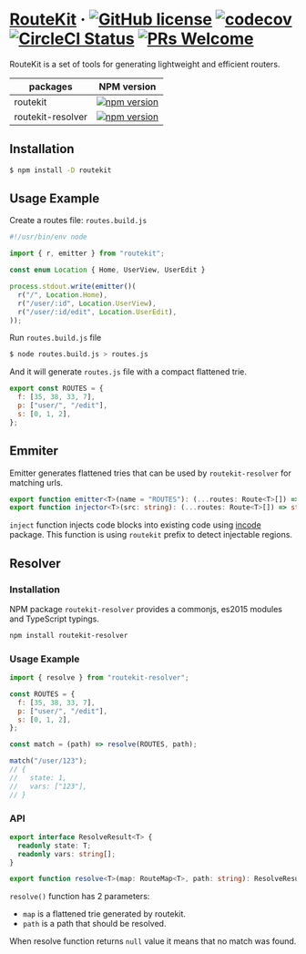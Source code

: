 # [RouteKit](https://github.com/localvoid/routekit) &middot; [![GitHub license](https://img.shields.io/badge/license-MIT-blue.svg)](https://github.com/localvoid/routekit/blob/master/LICENSE) [![codecov](https://codecov.io/gh/localvoid/routekit/branch/master/graph/badge.svg)](https://codecov.io/gh/localvoid/routekit) [![CircleCI Status](https://circleci.com/gh/localvoid/routekit.svg?style=shield&circle-token=:circle-token)](https://circleci.com/gh/localvoid/routekit) [![PRs Welcome](https://img.shields.io/badge/PRs-welcome-brightgreen.svg)](https://github.com/localvoid/routekit)

RouteKit is a set of tools for generating lightweight and efficient routers.

|packages         |NPM version                                                                                                          |
|-----------------|---------------------------------------------------------------------------------------------------------------------|
|routekit         |[![npm version](https://img.shields.io/npm/v/routekit.svg)](https://www.npmjs.com/package/routekit)                  |
|routekit-resolver|[![npm version](https://img.shields.io/npm/v/routekit-resolver.svg)](https://www.npmjs.com/package/routekit-resolver)|

## Installation

```sh
$ npm install -D routekit
```

## Usage Example

Create a routes file: `routes.build.js`

```ts
#!/usr/bin/env node

import { r, emitter } from "routekit";

const enum Location { Home, UserView, UserEdit }

process.stdout.write(emitter()(
  r("/", Location.Home),
  r("/user/:id", Location.UserView),
  r("/user/:id/edit", Location.UserEdit),
));
```

Run `routes.build.js` file

```sh
$ node routes.build.js > routes.js
```

And it will generate `routes.js` file with a compact flattened trie.

```js
export const ROUTES = {
  f: [35, 38, 33, 7],
  p: ["user/", "/edit"],
  s: [0, 1, 2],
};
```

## Emmiter

Emitter generates flattened tries that can be used by `routekit-resolver` for matching urls.

```ts
export function emitter<T>(name = "ROUTES"): (...routes: Route<T>[]) => string;
export function injector<T>(src: string): (...routes: Route<T>[]) => string;
```

`inject` function injects code blocks into existing code using [incode](https://github.com/localvoid/incode) package.
This function is using `routekit` prefix to detect injectable regions.

## Resolver

### Installation

NPM package `routekit-resolver` provides a commonjs, es2015 modules and TypeScript typings.

```sh
npm install routekit-resolver
```

### Usage Example

```js
import { resolve } from "routekit-resolver";

const ROUTES = {
  f: [35, 38, 33, 7],
  p: ["user/", "/edit"],
  s: [0, 1, 2],
};

const match = (path) => resolve(ROUTES, path);

match("/user/123");
// {
//   state: 1,
//   vars: ["123"],
// }
```

### API

```ts
export interface ResolveResult<T> {
  readonly state: T;
  readonly vars: string[];
}

export function resolve<T>(map: RouteMap<T>, path: string): ResolveResult<T> | null;
```

`resolve()` function has 2 parameters:

- `map` is a flattened trie generated by routekit.
- `path` is a path that should be resolved.

When resolve function returns `null` value it means that no match was found.
